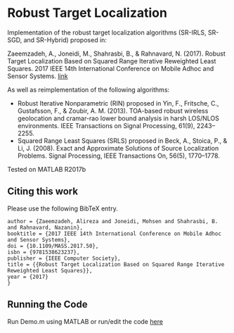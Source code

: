 # Robust Target Localization
Implementation of the robust target localization algorithms (SR-IRLS, SR-SGD, and SR-Hybrid) proposed in: 

Zaeemzadeh, A., Joneidi, M., Shahrasbi, B., & Rahnavard, N. (2017). Robust Target Localization Based on Squared Range Iterative Reweighted Least Squares. 2017 IEEE 14th International Conference on Mobile Adhoc and Sensor Systems.
[link](https://ieeexplore.ieee.org/abstract/document/8108770)

As well as reimplementation of the following algorithms:	
- Robust Iterative Nonparametric (RIN) proposed in Yin, F., Fritsche, C., Gustafsson, F., & Zoubir, A. M. (2013). TOA-based robust wireless geolocation and cramar-rao lower bound analysis in harsh LOS/NLOS environments. IEEE Transactions on Signal Processing, 61(9), 2243–2255. 
- Squared Range Least Squares (SRLS) proposed in Beck, A., Stoica, P., & Li, J. (2008). Exact and Approximate Solutions of Source Localization Problems. Signal Processing, IEEE Transactions On, 56(5), 1770–1778.

Tested on MATLAB R2017b

## Citing this work
Please use the following BibTeX entry.
```@inproceedings{Zaeemzadeh2017,
author = {Zaeemzadeh, Alireza and Joneidi, Mohsen and Shahrasbi, B. and Rahnavard, Nazanin},
booktitle = {2017 IEEE 14th International Conference on Mobile Adhoc and Sensor Systems},
doi = {10.1109/MASS.2017.50},
isbn = {9781538623237},
publisher = {IEEE Computer Society},
title = {{Robust Target Localization Based on Squared Range Iterative Reweighted Least Squares}},
year = {2017}
}
```

## Running the Code
Run Demo.m using MATLAB or run/edit the code [here](https://codeocean.com/capsule/2848086/tree)

